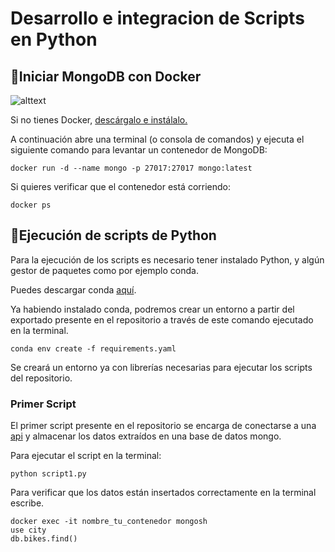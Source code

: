 # Desarrollo e integracion de Scripts en Python

  

## :wrench:Iniciar MongoDB con Docker

  

![alttext](https://cdn-icons-png.flaticon.com/256/919/919853.png)

  

Si no tienes Docker, [descárgalo e instálalo.](https://www.docker.com/products/docker-desktop/)

  

A continuación abre una terminal (o consola de comandos) y ejecuta el siguiente comando para levantar un contenedor de MongoDB:

  

    docker run -d --name mongo -p 27017:27017 mongo:latest

  

Si quieres verificar que el contenedor está corriendo:

    docker ps

  
  

## :rocket:Ejecución de scripts de Python

  

Para la ejecución de los scripts es necesario tener instalado Python, y algún gestor de paquetes como por ejemplo conda.

Puedes descargar conda [aquí](https://docs.anaconda.com/miniconda/install/#quick-command-line-install).

  

Ya habiendo instalado conda, podremos crear un entorno a partir del exportado presente en el repositorio a través de este comando ejecutado en la terminal.

  

    conda env create -f requirements.yaml

  

Se creará un entorno ya con librerías necesarias para ejecutar los scripts del repositorio.

  
  


### Primer Script

  

El primer script presente en el repositorio se encarga de conectarse a una [api]("http://api.citybik.es/v2/networks/bicicorunha") y almacenar los datos extraídos en una base de datos mongo.

Para ejecutar el script en la terminal:

    python script1.py
Para verificar que los datos están insertados correctamente en la terminal escribe. 

    docker exec -it nombre_tu_contenedor mongosh
    use city
    db.bikes.find()

